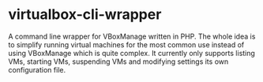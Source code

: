 # virtualbox-cli-wrapper

A command line wrapper for VBoxManage written in PHP. The whole idea is to simplify running virtual machines for the most common use instead of using VBoxManage which is quite complex. It currently only supports listing VMs, starting VMs, suspending VMs and modifying settings its own configuration file.
